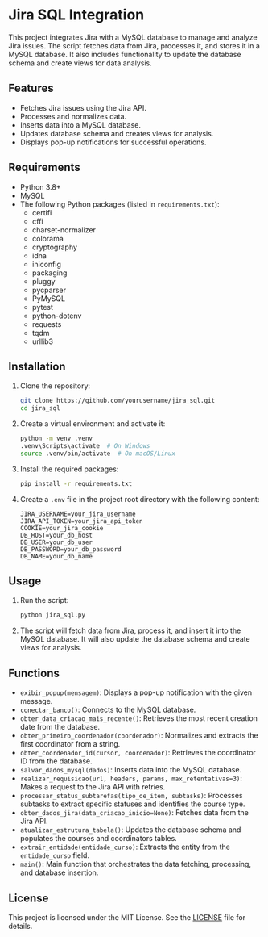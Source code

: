 # Jira SQL Integration

This project integrates Jira with a MySQL database to manage and analyze Jira issues. The script fetches data from Jira, processes it, and stores it in a MySQL database. It also includes functionality to update the database schema and create views for data analysis.

## Features

- Fetches Jira issues using the Jira API.
- Processes and normalizes data.
- Inserts data into a MySQL database.
- Updates database schema and creates views for analysis.
- Displays pop-up notifications for successful operations.

## Requirements

- Python 3.8+
- MySQL
- The following Python packages (listed in `requirements.txt`):
  - certifi
  - cffi
  - charset-normalizer
  - colorama
  - cryptography
  - idna
  - iniconfig
  - packaging
  - pluggy
  - pycparser
  - PyMySQL
  - pytest
  - python-dotenv
  - requests
  - tqdm
  - urllib3

## Installation

1. Clone the repository:
    ```sh
    git clone https://github.com/yourusername/jira_sql.git
    cd jira_sql
    ```

2. Create a virtual environment and activate it:
    ```sh
    python -m venv .venv
    .venv\Scripts\activate  # On Windows
    source .venv/bin/activate  # On macOS/Linux
    ```

3. Install the required packages:
    ```sh
    pip install -r requirements.txt
    ```

4. Create a `.env` file in the project root directory with the following content:
    ```env
    JIRA_USERNAME=your_jira_username
    JIRA_API_TOKEN=your_jira_api_token
    COOKIE=your_jira_cookie
    DB_HOST=your_db_host
    DB_USER=your_db_user
    DB_PASSWORD=your_db_password
    DB_NAME=your_db_name
    ```

## Usage

1. Run the script:
    ```sh
    python jira_sql.py
    ```

2. The script will fetch data from Jira, process it, and insert it into the MySQL database. It will also update the database schema and create views for analysis.

## Functions

- `exibir_popup(mensagem)`: Displays a pop-up notification with the given message.
- `conectar_banco()`: Connects to the MySQL database.
- `obter_data_criacao_mais_recente()`: Retrieves the most recent creation date from the database.
- `obter_primeiro_coordenador(coordenador)`: Normalizes and extracts the first coordinator from a string.
- `obter_coordenador_id(cursor, coordenador)`: Retrieves the coordinator ID from the database.
- `salvar_dados_mysql(dados)`: Inserts data into the MySQL database.
- `realizar_requisicao(url, headers, params, max_retentativas=3)`: Makes a request to the Jira API with retries.
- `processar_status_subtarefas(tipo_de_item, subtasks)`: Processes subtasks to extract specific statuses and identifies the course type.
- `obter_dados_jira(data_criacao_inicio=None)`: Fetches data from the Jira API.
- `atualizar_estrutura_tabela()`: Updates the database schema and populates the courses and coordinators tables.
- `extrair_entidade(entidade_curso)`: Extracts the entity from the `entidade_curso` field.
- `main()`: Main function that orchestrates the data fetching, processing, and database insertion.

## License

This project is licensed under the MIT License. See the [LICENSE](LICENSE) file for details.